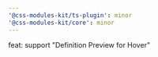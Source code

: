 ```yaml
---
'@css-modules-kit/ts-plugin': minor
'@css-modules-kit/core': minor
---
```


feat: support "Definition Preview for Hover"
